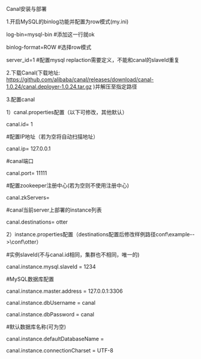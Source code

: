 Canal安装与部署

1.开启MySQL的binlog功能并配置为row模式(my.ini)

  log-bin=mysql-bin #添加这一行就ok

  binlog-format=ROW #选择row模式  

  server_id=1 #配置mysql replaction需要定义，不能和canal的slaveId重复
  
2.下载Canal(下载地址:  https://github.com/alibaba/canal/releases/download/canal-1.0.24/canal.deployer-1.0.24.tar.gz   )并解压至指定路径

3.配置canal

1）canal.properties配置（以下可修改，其他默认）

canal.id= 1

#配置IP地址（若为空将自动扫描地址）

canal.ip= 127.0.0.1

#canal端口

canal.port= 11111

#配置zookeeper注册中心(若为空则不使用注册中心)

canal.zkServers=

#canal当前server上部署的instance列表

canal.destinations= otter

2）instance.properties配置（destinations配置后修改样例路径conf\example-->\conf\otter）

#实例slaveId(不与canal.id相同，集群也不相同，唯一的)

canal.instance.mysql.slaveId = 1234

#MySQL数据库配置

canal.instance.master.address = 127.0.0.1:3306

canal.instance.dbUsername = canal

canal.instance.dbPassword = canal

#默认数据库名称(可为空)

canal.instance.defaultDatabaseName = 

canal.instance.connectionCharset = UTF-8
